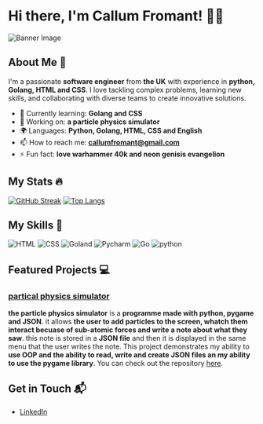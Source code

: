 # Hi there, I'm Callum Fromant! 👋😁

![Banner Image](https://th.bing.com/th/id/OIP.V_jGvdkZKVw4vsasNb_rdAHaEK?w=270&h=180&c=7&r=0&o=7&dpr=1.3&pid=1.7&rm=3)

## About Me 💂

I'm a passionate **software engineer** from **the UK** with experience in **python, Golang, HTML and CSS**. I love tackling complex problems, learning new skills, and collaborating with diverse teams to create innovative solutions.

- 🌱 Currently learning: **Golang and CSS**
- 🔭 Working on: **a particle physics simulator**
- 🌍 Languages: **Python, Golang, HTML, CSS and English**
- 📫 How to reach me: **callumfromant@gmail.com**
- ⚡ Fun fact: **love warhammer 40k and neon genisis evangelion**

## My Stats 🔥
[![GitHub Streak](http://github-readme-streak-stats.herokuapp.com?user=Exverge-Editz&theme=highcontrast)](https://git.io/streak-stats)
[![Top Langs](https://github-readme-stats.vercel.app/api/top-langs/?username=Exverge-Editz&layout=compact&theme=vision-friendly-dark)](https://github.com/anuraghazra/github-readme-stats)

## My Skills 🧠

![HTML](https://img.shields.io/badge/-HTML-E34F26?style=flat-square&logo=html5&logoColor=white)
![CSS](https://img.shields.io/badge/-CSS-1572B6?style=flat-square&logo=css3&logoColor=white)
![Goland](https://img.shields.io/badge/GoLand-000000?style=for-the-badge&logo=goland&logoColor=white)
![Pycharm](https://img.shields.io/badge/PyCharm-000000.svg?&style=for-the-badge&logo=PyCharm&logoColor=white)
![Go](https://img.shields.io/badge/Go-00ADD8?style=for-the-badge&logo=go&logoColor=white)
![python](https://img.shields.io/badge/Python-FFD43B?style=for-the-badge&logo=python&logoColor=blue)

## Featured Projects 💻

### [partical physics simulator](https://github.com/Exverge-Editz/Particle-physics-simulator)

**the particle physics simulator** is a **programme made with python, pygame and JSON**. it allows **the user to add particles to the screen, whatch them interact becuase of sub-atomic forces and write a note about what they saw**. this note is stored in a **JSON file** and then it is displayed in the same menu that the user writes the note. This project demonstrates my ability to **use OOP and the ability to read, write and create JSON files an my ability to use the pygame library**. You can check out the repository [here](https://github.com/Exverge-Editz/Particle-physics-simulator).

## Get in Touch 📬

- [LinkedIn](www.linkedin.com/in/callum-fromant-b369b3372)
